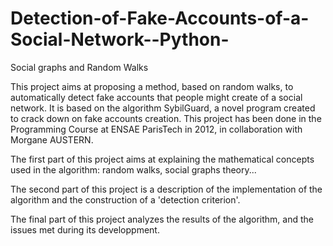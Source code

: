Detection-of-Fake-Accounts-of-a-Social-Network--Python-
=======================================================

Social graphs and Random Walks



This project aims at proposing a method, based on random walks, to automatically detect fake accounts that people might create of a social network. It is based on the algorithm SybilGuard, a novel program created to crack down on fake accounts creation.
This project has been done in the Programming Course at ENSAE ParisTech in 2012, in collaboration with Morgane AUSTERN.

The first part of this project aims at explaining the mathematical concepts used in the algorithm: random walks, social graphs theory...

The second part of this project is a description of the implementation of the algorithm and the construction of a 'detection criterion'.

The final part of this project analyzes the results of the algorithm, and the issues met during its developpment.
